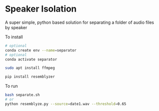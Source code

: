 # Speaker Isolation
A super simple, python based solution for separating a folder of audio files by speaker

To install

```bash
# optional
conda create env --name=separator
# optional
conda activate separator

sudo apt install ffmpeg

pip install resemblyzer
```

To run
```bash
bash separate.sh
# or
python resemblyze.py --source=date1.wav --threshold=0.65
```

